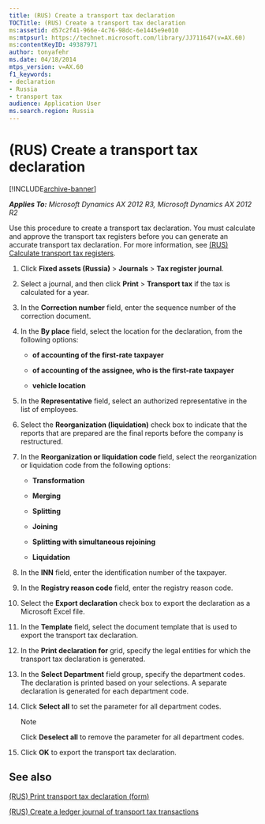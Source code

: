 ```yaml
---
title: (RUS) Create a transport tax declaration
TOCTitle: (RUS) Create a transport tax declaration
ms:assetid: d57c2f41-966e-4c76-98dc-6e1445e9e010
ms:mtpsurl: https://technet.microsoft.com/library/JJ711647(v=AX.60)
ms:contentKeyID: 49387971
author: tonyafehr
ms.date: 04/18/2014
mtps_version: v=AX.60
f1_keywords:
- declaration
- Russia
- transport tax
audience: Application User
ms.search.region: Russia
---
```


# (RUS) Create a transport tax declaration 


[!INCLUDE[archive-banner](includes/archive-banner.md)]


_**Applies To:** Microsoft Dynamics AX 2012 R3, Microsoft Dynamics AX 2012 R2_

Use this procedure to create a transport tax declaration. You must calculate and approve the transport tax registers before you can generate an accurate transport tax declaration. For more information, see [(RUS) Calculate transport tax registers](rus-calculate-transport-tax-registers.md).

1.  Click **Fixed assets (Russia)** \> **Journals** \> **Tax register journal**.

2.  Select a journal, and then click **Print** \> **Transport tax** if the tax is calculated for a year.

3.  In the **Correction number** field, enter the sequence number of the correction document.

4.  In the **By place** field, select the location for the declaration, from the following options:
    
      - **of accounting of the first-rate taxpayer**
    
      - **of accounting of the assignee, who is the first-rate taxpayer**
    
      - **vehicle location**

5.  In the **Representative** field, select an authorized representative in the list of employees.

6.  Select the **Reorganization (liquidation)** check box to indicate that the reports that are prepared are the final reports before the company is restructured.

7.  In the **Reorganization or liquidation code** field, select the reorganization or liquidation code from the following options:
    
      - **Transformation**
    
      - **Merging**
    
      - **Splitting**
    
      - **Joining**
    
      - **Splitting with simultaneous rejoining**
    
      - **Liquidation**

8.  In the **INN** field, enter the identification number of the taxpayer.

9.  In the **Registry reason code** field, enter the registry reason code.

10. Select the **Export declaration** check box to export the declaration as a Microsoft Excel file.

11. In the **Template** field, select the document template that is used to export the transport tax declaration.

12. In the **Print declaration for** grid, specify the legal entities for which the transport tax declaration is generated.

13. In the **Select Department** field group, specify the department codes. The declaration is printed based on your selections. A separate declaration is generated for each department code.

14. Click **Select all** to set the parameter for all department codes.
    

    > [!NOTE]
    > <P>Click <STRONG>Deselect all</STRONG> to remove the parameter for all department codes.</P>



15. Click **OK** to export the transport tax declaration.

## See also

[(RUS) Print transport tax declaration (form)](https://technet.microsoft.com/library/jj711516\(v=ax.60\))

[(RUS) Create a ledger journal of transport tax transactions](rus-create-a-ledger-journal-of-transport-tax-transactions.md)

  


